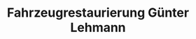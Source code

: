 ---
title: "Fahrzeugrestaurierung Günter Lehmann"
url: /neuhaus-a-d-pegnitz/fahrzeugrestaurierung-guenter-lehmann/
shop: Autoteile
---